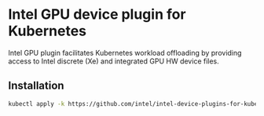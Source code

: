 # Intel GPU device plugin for Kubernetes

Intel GPU plugin facilitates Kubernetes workload offloading by providing access to Intel discrete (Xe) and integrated GPU HW device files.

## Installation

```bash
kubectl apply -k https://github.com/intel/intel-device-plugins-for-kubernetes/deployments/gpu_plugin?ref=v0.21.0
```